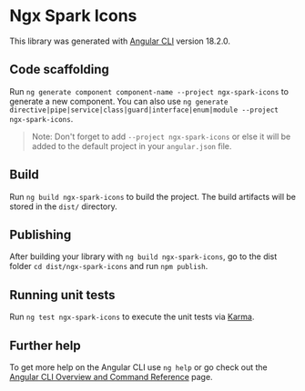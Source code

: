 # Ngx Spark Icons

This library was generated with [Angular CLI](https://github.com/angular/angular-cli) version 18.2.0.

## Code scaffolding

Run `ng generate component component-name --project ngx-spark-icons` to generate a new component. You can also use `ng generate directive|pipe|service|class|guard|interface|enum|module --project ngx-spark-icons`.
> Note: Don't forget to add `--project ngx-spark-icons` or else it will be added to the default project in your `angular.json` file. 

## Build

Run `ng build ngx-spark-icons` to build the project. The build artifacts will be stored in the `dist/` directory.

## Publishing

After building your library with `ng build ngx-spark-icons`, go to the dist folder `cd dist/ngx-spark-icons` and run `npm publish`.

## Running unit tests

Run `ng test ngx-spark-icons` to execute the unit tests via [Karma](https://karma-runner.github.io).

## Further help

To get more help on the Angular CLI use `ng help` or go check out the [Angular CLI Overview and Command Reference](https://angular.dev/tools/cli) page.
